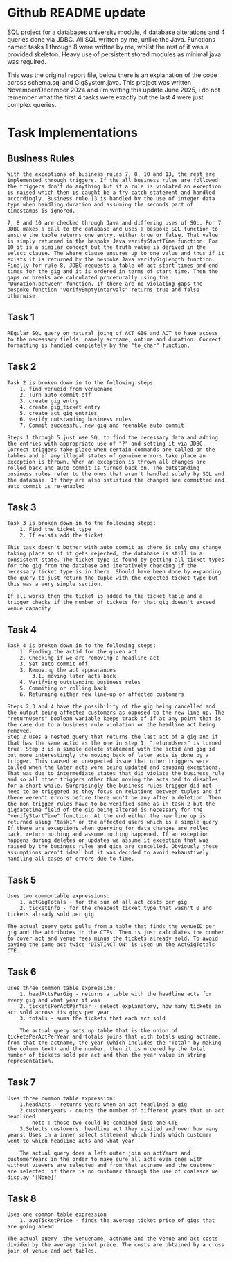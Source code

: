 # Github README update
SQL project for a databases university module, 4 database alterations and 4 queries done via JDBC. All SQL written by me, unlike the Java. Functions named tasks 1 through 8 were writtne by me, whilst the rest of it was a provided skeleton. Heavy use of persistent stored modules as minimal java was required.

This was the original report file, below there is an explanation of the code across schema.sql and GigSystem.java. This project was written November/December 2024 and i'm writing this update June 2025, i do not remember what the first 4 tasks were exactly but the last 4 were just complex queries.
# Task Implementations

<!-- For each of the tasks below, please write around 100-200 words explaining how your solution works (describing the behaviour of your SQL statements/queries) -->
## Business Rules
    With the exceptions of business rules 7, 8, 10 and 13, the rest are implemented through triggers. If the all business rules are followed the triggers don't do anything but if a rule is violated an exception is raised which then is caught be a try catch statement and handled accordingly. Business rule 13 is handled by the use of integer data type when handling duration and assuming the seconds part of timestamps is ignored.

    7, 8 and 10 are checked through Java and differing uses of SQL. For 7 JDBC makes a call to the database and uses a bespoke SQL function to ensure the table returns one entry, either true or false. That value is simply returned in the bespoke Java verifyStartTime function. For 10 it is a similar concept but the truth value is derived in the select clause. The where clause ensures up to one value and thus if it exists it is returned by the bespoke Java verifyGigLength function.
    Finally for rule 8, JDBC requests a table of act start times and end times for the gig and it is ordered in terms of start time. Then the gaps or breaks are calculated procedurally using the "Duration.between" function. If there are no violating gaps the bespoke function "verifyEmptyIntervals" returns true and false otherwise

## Task 1
    REgular SQL query on natural joing of ACT_GIG and ACT to have access to the necessary fields, namely actname, ontime and duration. Correct formatting is handled completely by the "to_char" function.
## Task 2
    Task 2 is broken down in to the following steps:
        1. find venueid from venuename
        2. Turn auto commit off
        3. create gig entry
        4. create gig_ticket entry
        5. create act_gig entries
        6. verify outstanding business rules
        7. Commit successful new gig and reenable auto commit

    Steps 1 through 5 just use SQL to find the necessary data and adding the entries with appropriate use of "?" and setting it via JDBC. Correct triggers take place when certain commands are called on the tables and if any illegal states of genuine errors take place an exception is thrown. When an exception is thrown all changes are rolled back and auto commit is turned back on. The outstanding business rules refer to the ones that aren't handled solely by SQL and the database. If they are also satisfied the changed are committed and auto commit is re-enabled   
## Task 3
    Task 3 is broken down in to the following steps:
        1. Find the ticket type
        2. If exists add the ticket

    This task doesn't bother with auto commit as there is only one change taking place so if it gets rejected, the database is still in a consistent state. The ticket type is found by getting all ticket types for the gig from the database and iteratively checking if the necessary ticket type is in there. Should have been done by expanding the query to just return the tuple with the expected ticket type but this was a very simple section. 
    
    If all works then the ticket is added to the ticket table and a trigger checks if the number of tickets for that gig doesn't exceed venue capacity
## Task 4
    Task 4 is broken down in to the following steps:
        1. Finding the actid for the given act
        2. Checking if we are removing a headline act
        3. Set auto commit off
        3. Removing the act appearances
            3.1. moving later acts back 
        4. Verifying outstanding business rules
        5. Commiting or rolling back
        6. Returning either new line-up or affected customers 

    Steps 2,3 and 4 have the possibility of the gig being cancelled and the output being affected customers as opposed to the new line-up. The "returnUsers" boolean variable keeps track of if at any point that is the case due to a business rule violation or the headline act being removed. 
    Step 2 uses a nested query that returns the last act of a gig and if that has the same actid as the one in step 1, "returnUsers" is turned true. Step 3 is a simple delete statement with the actid and gig id but more interestingly the moving back of later acts is done by a trigger. This caused an unexpected issue that other triggers were called when the later acts were being updated and causing exceptions. That was due to intermediate states that did violate the business rule and so all other triggers other than moving the acts had to disables for a short while. Surprisingly the business rules trigger did not need to be triggered as they focus on relations between tuples and if there weren't errors before there won't be any after a deletion. Then the non-trigger rules have to be verified same as in task 2 but the gigdatetime field of the gig being altered is necessary for the "verifyStartTime" function. At the end either the new line up is returned using "task1" or the affected users which is a simple query
    If there are exceptions when querying for data changes are rolled back, return nothing and assume nothing happened. If an exception happens during deletes or updates we assume it exception that was raised by the business rules and gigs are cancelled. Obviously these assumptions aren't ideal but it was decided to avoid exhaustively handling all cases of errors due to time. 
## Task 5
    Uses two commontable expressions:
        1. actGigTotals - for the sum of all act costs per gig
        2. ticketInfo - for the cheapest ticket type that wasn't 0 and tickets already sold per gig

    The actual query gets pulls from a table that finds the venueID per gig and the attributes in the CTEs. Then is just calculates the number to cover act and venue fees minus the tickets already sold. To avoid paying the same act twice "DISTINCT ON" is used un the ActGigTotals CTE. 
## Task 6
    Uses three common table expression:
        1. headActsPerGig - returns a table with the headline acts for every gig and what year it was
        2. ticketsPerActPerYear - select explanatory, how many tickets an act sold across its gigs per year
        3. totals - sums the tickets that each act sold

        The actual query sets up table that is the union of ticketsPerActPerYear and totals joins that with totals using actname. from that the actname, the year (which includes the "Total" by making the column text) and the number, then it is ordered by the total number of tickets sold per act and then the year value in string representation.
## Task 7
    Uses three common table expression:
        1.headActs - returns years when an act headlined a gig
        2.customeryears - counts the number of different years that an act headlined
            note : those two could be combined into one CTE
        3.Selects customers, headline act they visited and over how many years. Uses in a inner select statement which finds which customer went to which headline acts and what year

        The actual query does a left outer join on actYears and customerYears in the order to make sure all acts even ones with without viewers are selected and from that actname and the customer are selected, if there is no customer through the use of coalesce we display '[None]'   
## Task 8
    Uses one common table expression
        1. avgTicketPrice - finds the average ticket price of gigs that are going ahead 

    The actual query  the venuename, actname and the venue and act costs divided by the average ticket price. The costs are obtained by a cross join of venue and act tables.  
